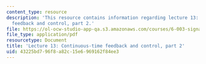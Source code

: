 ```yaml
---
content_type: resource
description: 'This resource contains information regarding lecture 13: continuous-time
  feedback and control, part 2.'
file: https://ol-ocw-studio-app-qa.s3.amazonaws.com/courses/6-003-signals-and-systems-fall-2011/43225bd796f8a82c15e6969162f84ee3_MIT6_003F11_lec13.pdf
file_type: application/pdf
resourcetype: Document
title: 'Lecture 13: Continuous-time feedback and control, part 2'
uid: 43225bd7-96f8-a82c-15e6-969162f84ee3
---
```

